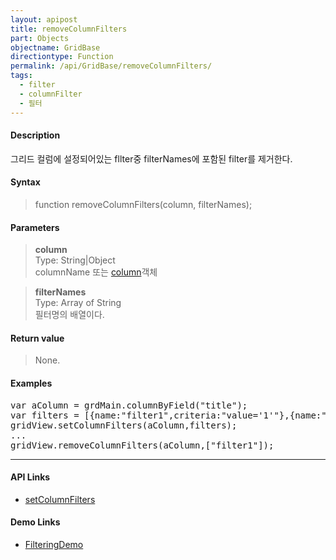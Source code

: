 ```yaml
---
layout: apipost
title: removeColumnFilters
part: Objects
objectname: GridBase
directiontype: Function
permalink: /api/GridBase/removeColumnFilters/
tags:
  - filter
  - columnFilter
  - 필터
---
```



#### Description

 그리드 컬럼에 설정되어있는 fllter중 filterNames에 포함된 filter를 제거한다.

#### Syntax

> function removeColumnFilters(column, filterNames);

#### Parameters

> **column**  
> Type: String\|Object  
> columnName 또는 [column](/api/types/DataColumn/)객체  

> **filterNames**  
> Type: Array of String  
> 필터명의 배열이다.  

#### Return value

> None.

#### Examples 

<pre class="prettyprint">
var aColumn = grdMain.columnByField("title");
var filters = [{name:"filter1",criteria:"value='1'"},{name:"filter2",criteria:"value='2'"}];
gridView.setColumnFilters(aColumn,filters);
...
gridView.removeColumnFilters(aColumn,["filter1"]);
</pre>

---

#### API Links

* [setColumnFilters](/api/GridBase/setColumnFilters)

#### Demo Links

* [FilteringDemo](/http://demo.realgrid.com/Columns/ColumnFiltering/)